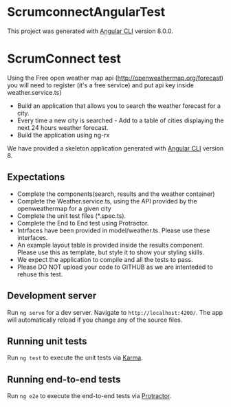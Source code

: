 # ScrumconnectAngularTest

This project was generated with [Angular CLI](https://github.com/angular/angular-cli) version 8.0.0.

# ScrumConnect test

Using the Free open weather map api (http://openweathermap.org/forecast) you will need to register (it's a free service) and put api key inside weather.service.ts)

  * Build an application that allows you to search the weather forecast for a city. 
  * Every time a new city is searched - Add to a table of cities displaying the next 24 hours weather forecast.
  * Build the application using ng-rx

We have provided a skeleton application  generated with [Angular CLI](https://github.com/angular/angular-cli) version 8.

## Expectations

  * Complete the components(search, results and the weather container)
  * Complete the Weather.service.ts, using the API provided by the openweathermap for a given city
  * Complete the unit test files (*.spec.ts).
  * Complete the End to End test using Protractor.
  * Intrfaces have been provided in model/weather.ts. Please use these interfaces.
  * An example layout table is provided inside the results component. Please use this as template, but style it to show your styling skills.
  * We expect the application to compile and all the tests to pass.
  * Please DO NOT upload your code to GITHUB as we are intenteded to rehuse this test.


## Development server

Run `ng serve` for a dev server. Navigate to `http://localhost:4200/`. The app will automatically reload if you change any of the source files.

## Running unit tests

Run `ng test` to execute the unit tests via [Karma](https://karma-runner.github.io).

## Running end-to-end tests

Run `ng e2e` to execute the end-to-end tests via [Protractor](http://www.protractortest.org/).
